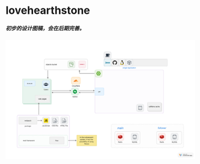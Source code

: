 # lovehearthstone
##### 初步的设计图稿，会在后期完善。
![e](https://github.com/YHappyEatingY/lovehearthstone/blob/main/img/design.png)
